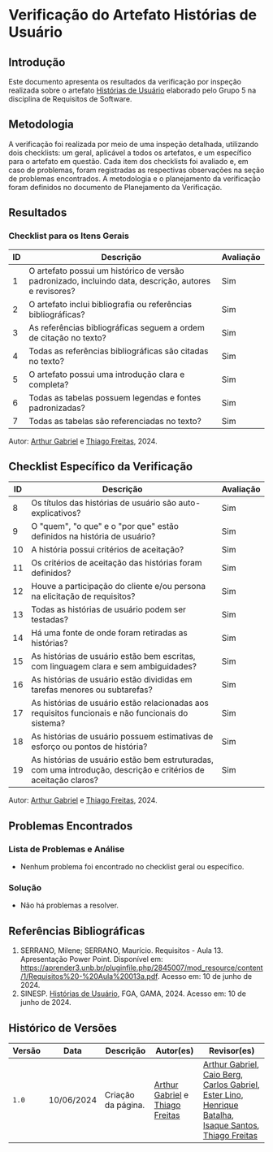 # Verificação do Artefato Histórias de Usuário

## Introdução

Este documento apresenta os resultados da verificação por inspeção realizada sobre o artefato [Histórias de Usuário](https://requisitos-de-software.github.io/2024.1-Sinesp_Cidadao/Modelagem/Agil/Historias_de_Usuario/) elaborado pelo Grupo 5 na disciplina de Requisitos de Software.

## Metodologia

A verificação foi realizada por meio de uma inspeção detalhada, utilizando dois checklists: um geral, aplicável a todos os artefatos, e um específico para o artefato em questão. Cada item dos checklists foi avaliado e, em caso de problemas, foram registradas as respectivas observações na seção de problemas encontrados. A metodologia e o planejamento da verificação foram definidos no documento de Planejamento da Verificação.

## Resultados

### Checklist para os Itens Gerais

<table>
  <thead>
    <tr>
      <th>ID</th>
      <th>Descrição</th>
      <th>Avaliação</th>
    </tr>
  </thead>
  <tbody>
    <tr>
      <td>1</td>
      <td>O artefato possui um histórico de versão padronizado, incluindo data, descrição, autores e revisores?</td>
      <td>Sim</td>
    </tr>
    <tr>
      <td>2</td>
      <td>O artefato inclui bibliografia ou referências bibliográficas?</td>
      <td>Sim</td>
    </tr>
    <tr>
      <td>3</td>
      <td>As referências bibliográficas seguem a ordem de citação no texto?</td>
      <td>Sim</td>
    </tr>
    <tr>
      <td>4</td>
      <td>Todas as referências bibliográficas são citadas no texto?</td>
      <td>Sim</td>
    </tr>
    <tr>
      <td>5</td>
      <td>O artefato possui uma introdução clara e completa?</td>
      <td>Sim</td>
    </tr>
    <tr>
      <td>6</td>
      <td>Todas as tabelas possuem legendas e fontes padronizadas?</td>
      <td>Sim</td>
    </tr>
    <tr>
      <td>7</td>
      <td>Todas as tabelas são referenciadas no texto?</td>
      <td>Sim</td>
    </tr>
  </tbody>
</table>


Autor: [Arthur Gabriel](https://github.com/ArthurGabrieel) e [Thiago Freitas](https://github.com/thiagorfreitas), 2024.

## Checklist Específico da Verificação

<table>
  <thead>
    <tr>
      <th>ID</th>
      <th>Descrição</th>
      <th>Avaliação</th>
    </tr>
  </thead>
  <tbody>
    <tr>
      <td>8</td>
      <td>Os títulos das histórias de usuário são auto-explicativos?</td>
      <td>Sim</td>
    </tr>
    <tr>
      <td>9</td>
      <td>O "quem", "o que" e o "por que" estão definidos na história de usuário?</td>
      <td>Sim</td>
    </tr>
    <tr>
      <td>10</td>
      <td>A história possui critérios de aceitação?</td>
      <td>Sim</td>
    </tr>
    <tr>
      <td>11</td>
      <td>Os critérios de aceitação das histórias foram definidos?</td>
      <td>Sim</td>
    </tr>
    <tr>
      <td>12</td>
      <td>Houve a participação do cliente e/ou persona na elicitação de requisitos?</td>
      <td>Sim</td>
    </tr>
    <tr>
      <td>13</td>
      <td>Todas as histórias de usuário podem ser testadas?</td>
      <td>Sim</td>
    </tr>
    <tr>
      <td>14</td>
      <td>Há uma fonte de onde foram retiradas as histórias?</td>
      <td>Sim</td>
    </tr>
    <tr>
      <td>15</td>
      <td>As histórias de usuário estão bem escritas, com linguagem clara e sem ambiguidades?</td>
      <td>Sim</td>
    </tr>
    <tr>
      <td>16</td>
      <td>As histórias de usuário estão divididas em tarefas menores ou subtarefas?</td>
      <td>Sim</td>
    </tr>
    <tr>
      <td>17</td>
      <td>As histórias de usuário estão relacionadas aos requisitos funcionais e não funcionais do sistema?</td>
      <td>Sim</td>
    </tr>
    <tr>
      <td>18</td>
      <td>As histórias de usuário possuem estimativas de esforço ou pontos de história?</td>
      <td>Sim</td>
    </tr>
    <tr>
      <td>19</td>
      <td>As histórias de usuário estão bem estruturadas, com uma introdução, descrição e critérios de aceitação claros?</td>
      <td>Sim</td>
    </tr>
  </tbody>
</table>

Autor: [Arthur Gabriel](https://github.com/ArthurGabrieel) e [Thiago Freitas](https://github.com/thiagorfreitas), 2024.

## Problemas Encontrados
### Lista de Problemas e Análise
- Nenhum problema foi encontrado no checklist geral ou específico.

### Solução
- Não há problemas a resolver.

## Referências Bibliográficas

1. SERRANO, Milene; SERRANO, Maurício. Requisitos - Aula 13. Apresentação Power Point. Disponível em: https://aprender3.unb.br/pluginfile.php/2845007/mod_resource/content/1/Requisitos%20-%20Aula%20013a.pdf. Acesso em: 10 de junho de 2024.
2. SINESP. [Histórias de Usuário](https://requisitos-de-software.github.io/2024.1-Sinesp_Cidadao/Modelagem/Agil/Historias_de_Usuario/), FGA, GAMA, 2024. Acesso em: 10 de junho de 2024.

## Histórico de Versões

| Versão | Data       | Descrição          | Autor(es)                                                                                                 | Revisor(es)                                                                                                                                                                                                                                                                                                                           |
| ------ | ---------- | ------------------ | --------------------------------------------------------------------------------------------------------- | ------------------------------------------------------------------------------------------------------------------------------------------------------------------------------------------------------------------------------------------------------------------------------------------------------------------------------------- |
| `1.0`  | 10/06/2024 | Criação da página. | [Arthur Gabriel](https://github.com/ArthurGabrieel) e [Thiago Freitas](https://github.com/thiagorfreitas) | [Arthur Gabriel](ArthurGabrieel), [Caio Berg](https://github.com/Caio-bergbjj), [Carlos Gabriel](https://github.com/TheCarlosRamos), [Ester Lino](https://github.com/esteerlino), [Henrique Batalha](https://github.com/HeBatalha), [Isaque Santos](https://github.com/IsaqueSH), [Thiago Freitas](https://github.com/thiagorfreitas) |